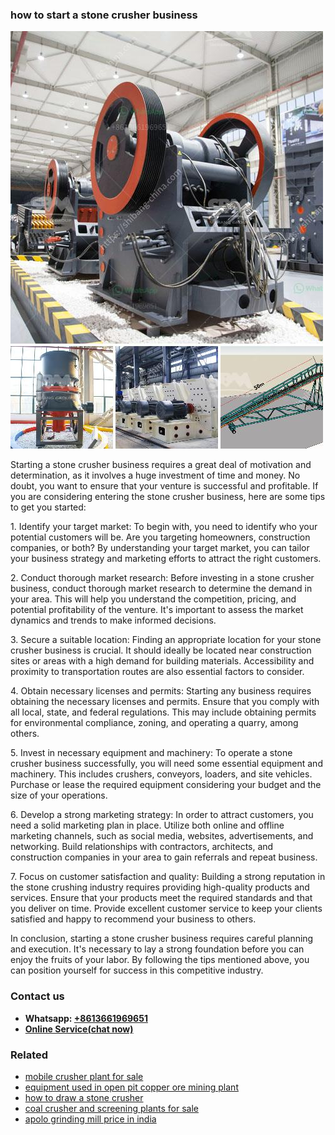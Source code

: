 <h3>how to start a stone crusher business</h3><img src='1706773254.jpg' alt=''><p>Starting a stone crusher business requires a great deal of motivation and determination, as it involves a huge investment of time and money. No doubt, you want to ensure that your venture is successful and profitable. If you are considering entering the stone crusher business, here are some tips to get you started:</p><p>1. Identify your target market: To begin with, you need to identify who your potential customers will be. Are you targeting homeowners, construction companies, or both? By understanding your target market, you can tailor your business strategy and marketing efforts to attract the right customers.</p><p>2. Conduct thorough market research: Before investing in a stone crusher business, conduct thorough market research to determine the demand in your area. This will help you understand the competition, pricing, and potential profitability of the venture. It's important to assess the market dynamics and trends to make informed decisions.</p><p>3. Secure a suitable location: Finding an appropriate location for your stone crusher business is crucial. It should ideally be located near construction sites or areas with a high demand for building materials. Accessibility and proximity to transportation routes are also essential factors to consider.</p><p>4. Obtain necessary licenses and permits: Starting any business requires obtaining the necessary licenses and permits. Ensure that you comply with all local, state, and federal regulations. This may include obtaining permits for environmental compliance, zoning, and operating a quarry, among others.</p><p>5. Invest in necessary equipment and machinery: To operate a stone crusher business successfully, you will need some essential equipment and machinery. This includes crushers, conveyors, loaders, and site vehicles. Purchase or lease the required equipment considering your budget and the size of your operations.</p><p>6. Develop a strong marketing strategy: In order to attract customers, you need a solid marketing plan in place. Utilize both online and offline marketing channels, such as social media, websites, advertisements, and networking. Build relationships with contractors, architects, and construction companies in your area to gain referrals and repeat business.</p><p>7. Focus on customer satisfaction and quality: Building a strong reputation in the stone crushing industry requires providing high-quality products and services. Ensure that your products meet the required standards and that you deliver on time. Provide excellent customer service to keep your clients satisfied and happy to recommend your business to others.</p><p>In conclusion, starting a stone crusher business requires careful planning and execution. It's necessary to lay a strong foundation before you can enjoy the fruits of your labor. By following the tips mentioned above, you can position yourself for success in this competitive industry.</p><h3>Contact us</h3><ul><li><strong>Whatsapp:&nbsp;<a href="https://wa.me/8613661969651">+8613661969651</a></strong></li><li><a href="https://swt.shibang-china.com/?git&amp;zhl&amp;how to start a stone crusher business"><strong>Online Service(chat now)</strong></a></li></ul><h3>Related</h3><ul><li><a href='mobile crusher plant for sale.md'>mobile crusher plant for sale</a></li><li><a href='equipment used in open pit copper ore mining plant.md'>equipment used in open pit copper ore mining plant</a></li><li><a href='how to draw a stone crusher.md'>how to draw a stone crusher</a></li><li><a href='coal crusher and screening plants for sale.md'>coal crusher and screening plants for sale</a></li><li><a href='apolo grinding mill price in india.md'>apolo grinding mill price in india</a></li></ul>